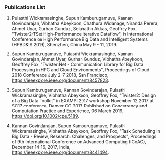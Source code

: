 
### Publications List

1. Pulasthi Wickramasinghe, Supun Kamburugamuve, Kannan Govindarajan, Vibhatha Abeykoon, Chathura Widanage, Niranda Perera, Ahmet Uyar, Gurhan Gunduz, Selahattin Akkas, Geoffrey Fox, "Twister2:TSet High-Performance Iterative Dataflow", in International Conference on High Performance Big Data and Intelligent Systems (HPBD&IS 2019), Shenzhen, China May 9 - 11, 2019.

2. Supun Kamburugamuve, Pulasthi Wickramasinghe, Kannan Govindarajan, Ahmet Uyar, Gurhan Gunduz, Vibhatha Abeykoon, Geoffrey Fox, "Twister:Net - Communication Library for Big Data Processing in HPC and Cloud Environments", Proceedings of Cloud 2018 Conference July 2-7 2018, San Francisco, https://ieeexplore.ieee.org/document/8457823.

3. Supun Kamburugamuve, Kannan Govindarajan, Pulasthi Wickramasinghe, Vibhatha Abeykoon, Geoffrey Fox, "Twister2: Design of a Big Data Toolkit" in  EXAMPI 2017 workshop November 12 2017 at SC17  conference, Denver CO 2017, Published on Concurrency and Computation Practice and Experience, 06 March 2019, https://doi.org/10.1002/cpe.5189.

4. Kannan Govindarajan, Supun Kamburugamuve, Pulasthi Wickramasinghe, Vibhatha Abeykoon, Geoffrey Fox, "Task Scheduling in Big Data - Review, Research: Challenges, and Prospects", Proceedings of 9th International Conference on Advanced Computing (ICoAC), December 14-16, 2017, India, https://ieeexplore.ieee.org/document/8441494.

